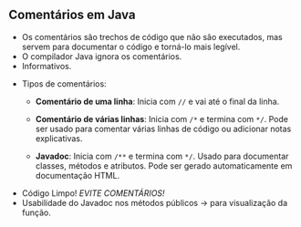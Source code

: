 ## Comentários em Java
- Os comentários são trechos de código que não são executados, mas servem para documentar o código e torná-lo mais legível.
- O compilador Java ignora os comentários.
- Informativos.
+ Tipos de comentários:

  - **Comentário de uma linha**: Inicia com `//` e vai até o final da linha.

  - **Comentário de várias linhas**: Inicia com `/*` e termina com `*/`. Pode ser usado para comentar várias linhas de código ou adicionar notas explicativas.

  - **Javadoc**: Inicia com `/**` e termina com `*/`. Usado para documentar classes, métodos e atributos. Pode ser gerado automaticamente em documentação HTML.

- Código Limpo! *EVITE COMENTÁRIOS!*
- Usabilidade do Javadoc nos métodos públicos -> para visualização da função. 
